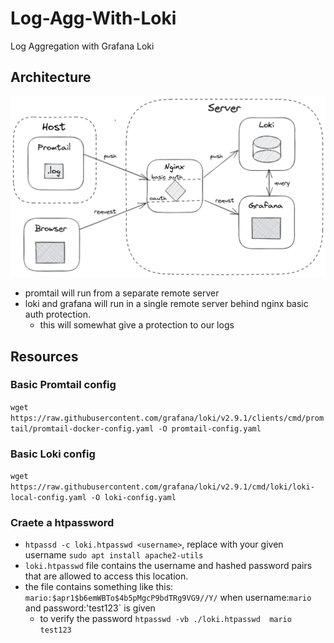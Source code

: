 # Log-Agg-With-Loki

Log Aggregation with Grafana Loki

## Architecture

![Architecture](./arc.png)

- promtail will run from a separate remote server
- loki and grafana will run in a single remote server behind nginx basic auth protection.
  - this will somewhat give a protection to our logs

## Resources

### Basic Promtail config

`wget https://raw.githubusercontent.com/grafana/loki/v2.9.1/clients/cmd/promtail/promtail-docker-config.yaml -O promtail-config.yaml`

### Basic Loki config

`wget https://raw.githubusercontent.com/grafana/loki/v2.9.1/cmd/loki/loki-local-config.yaml -O loki-config.yaml`

### Craete a htpassword

- `htpassd -c loki.htpasswd <username>`, replace with your given username
  `sudo apt install apache2-utils`
- `loki.htpasswd` file contains the username and hashed password pairs that are allowed to access this location.
- the file contains something like this: `mario:$apr1$b6emWBTo$4b5pMgcP9bdTRg9VG9//Y/` when username:`mario` and password:'test123` is given
  - to verify the password `htpasswd -vb ./loki.htpasswd  mario test123`
